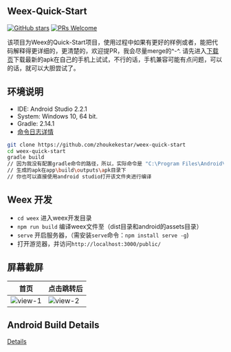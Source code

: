 ## Weex-Quick-Start
[![GitHub stars](https://img.shields.io/github/stars/zhoukekestar/weex-quick-start.svg?style=flat-square&label=Star)](https://github.com/zhoukekestar/weex-quick-start)
[![PRs Welcome](https://img.shields.io/badge/PRs-welcome-brightgreen.svg?style=flat-square)](http://makeapullrequest.com)

该项目为Weex的Quick-Start项目，使用过程中如果有更好的样例或者，能把代码解释得更详细的，更清楚的，欢迎提PR，我会尽量merge的^-^. 请先进入[下载页](https://github.com/zhoukekestar/weex-quick-start/releases)下载最新的apk在自己的手机上试试，不行的话，手机兼容可能有点问题，可以的话，就可以大胆尝试了。

## 环境说明
* IDE: Android Studio 2.2.1
* System: Windows 10, 64 bit.
* Gradle: 2.14.1
* [命令日志详情](https://github.com/zhoukekestar/weex-quick-start/blob/master/cmds.md)
```bash
git clone https://github.com/zhoukekestar/weex-quick-start
cd weex-quick-start
gradle build  
// 因为我没有配置gradle命令的路径，所以，实际命令是 "C:\Program Files\Android\Android Studio\gradle\gradle-2.14.1\bin\gradle" build
// 生成的apk在app\build\outputs\apk目录下
// 你也可以直接使用android studio打开该文件夹进行编译
```

## Weex 开发
* `cd weex` 进入weex开发目录
* `npm run build` 编译weex文件至（dist目录和android的assets目录）
* `serve` 开启服务器，（需安装`serve`命令：`npm install serve -g`)
* 打开游览器，并访问`http://localhost:3000/public/`

## 屏幕截屏
| 首页 | 点击跳转后 |
| --- | --- |
| ![view-1](./weex/view-1.png) | ![view-2](./weex/view-2.png) |

## Android Build Details
[Details](https://github.com/zhoukekestar/weex-quick-start/blob/master/HISTORY.md)
